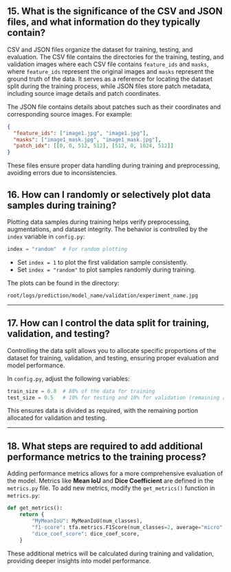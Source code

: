 
## 15. What is the significance of the CSV and JSON files, and what information do they typically contain?

CSV and JSON files organize the dataset for training, testing, and evaluation. The CSV file contains the directories for the training, testing, and validation images where each CSV file contains `feature_ids` and `masks`, where `feature_ids` represent the original images and `masks` represent the ground truth of the data. It serves as a reference for locating the dataset split during the training process, while JSON files store patch metadata, including source image details and patch coordinates.

The JSON file contains details about patches such as their coordinates and corresponding source images. For example:

```json
{
  "feature_ids": ["image1.jpg", "image1.jpg"],
  "masks": ["image1_mask.jpg", "image1_mask.jpg"],
  "patch_idx": [[0, 0, 512, 512], [512, 0, 1024, 512]]
}
```
These files ensure proper data handling during training and preprocessing, avoiding errors due to inconsistencies.


## 16. How can I randomly or selectively plot data samples during training?

Plotting data samples during training helps verify preprocessing, augmentations, and dataset integrity. The behavior is controlled by the `index` variable in `config.py`:
```python
index = "random"  # For random plotting
```
- Set `index = 1` to plot the first validation sample consistently.
- Set `index = "random"` to plot samples randomly during training.

The plots can be found in the directory:
```
root/logs/prediction/model_name/validation/experiment_name.jpg
```

---

## 17. How can I control the data split for training, validation, and testing?

Controlling the data split allows you to allocate specific proportions of the dataset for training, validation, and testing, ensuring proper evaluation and model performance.

In `config.py`, adjust the following variables:
```python
train_size = 0.8  # 80% of the data for training
test_size = 0.5   # 10% for testing and 10% for validation (remaining after training)
```
This ensures data is divided as required, with the remaining portion allocated for validation and testing.

---

## 18. What steps are required to add additional performance metrics to the training process?

Adding performance metrics allows for a more comprehensive evaluation of the model. Metrics like **Mean IoU** and **Dice Coefficient** are defined in the `metrics.py` file. To add new metrics, modify the `get_metrics()` function in `metrics.py`:
```python
def get_metrics():
    return {
        "MyMeanIoU": MyMeanIoU(num_classes),
        "f1-score": tfa.metrics.F1Score(num_classes=2, average="micro", threshold=0.9),
        "dice_coef_score": dice_coef_score,
    }
```

These additional metrics will be calculated during training and validation, providing deeper insights into model performance.
